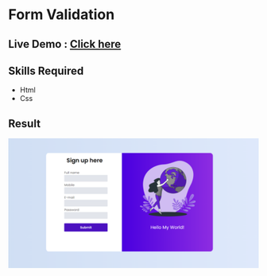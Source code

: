 # Form Validation

## Live Demo : [Click here](https://santhoshsv404.github.io/Form-validation/)

## Skills Required
* Html
* Css

## Result
![](formpage.png)
